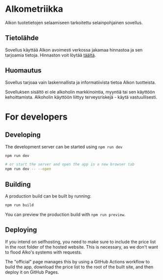 # Alkometriikka

Alkon tuotetietojen selaamiseen tarkoitettu selainpohjainen sovellus.

## Tietolähde

Sovellus käyttää Alkon avoimesti verkossa jakamaa hinnastoa ja sen tarjoamia tietoja. Hinnaston voit löytää [täältä](https://www.alko.fi/INTERSHOP/static/WFS/Alko-OnlineShop-Site/-/Alko-OnlineShop/fi_FI/Alkon%20Hinnasto%20Tekstitiedostona/alkon-hinnasto-tekstitiedostona.xlsx).

## Huomautus

Sovellus tarjoaa vain laskennallista ja informatiivista tietoa Alkon tuotteista.

Sovelluksen sisältö ei ole alkoholin markkinointia, myyntiä tai sen käyttöön kehoittamista. Alkoholin käyttöön liittyy terveysriskejä - käytä vastuullisesti.

# For developers

## Developing

The development server can be started using `npm run dev`
```sh
npm run dev

# or start the server and open the app in a new browser tab
npm run dev -- --open
```

## Building

A production build can be built by running:
```sh
npm run build
```

You can preview the production build with `npm run preview`.

## Deploying

If you intend on selfhosting, you need to make sure to include the price list in the root folder of the hosted website. This is necessary, as we don't want to flood Alko's systems with requests.

The "official" page manages this by using a GitHub Actions workflow to build the app, download the price list to the root of the built site, and then deploy it on GitHub Pages.
